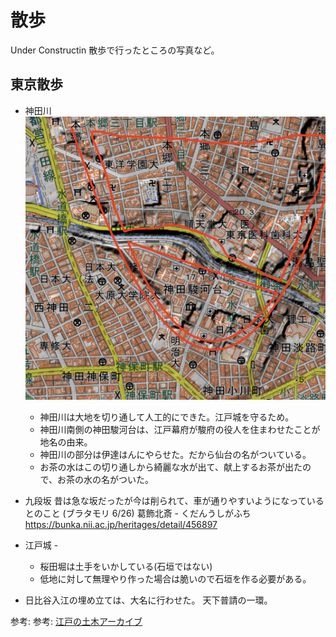 # 散歩

Under Constructin
散歩で行ったところの写真など。

## 東京散歩

* 神田川
  <img src="./assets/神田川.png" >
  * 神田川は大地を切り通して人工的にできた。江戸城を守るため。
  * 神田川南側の神田駿河台は、江戸幕府が駿府の役人を住まわせたことが地名の由来。
  * 神田川の部分は伊達はんにやらせた。だから仙台の名がついている。
  * お茶の水はこの切り通しから綺麗な水が出て、献上するお茶が出たので、お茶の水の名がついた。


* 九段坂
昔は急な坂だったが今は削られて、車が通りやすいようになっているとのこと (ブラタモリ 6/26)
葛飾北斎 - くだんうしがふち
https://bunka.nii.ac.jp/heritages/detail/456897


* 江戸城 - 
  * 桜田堀は土手をいかしている(石垣ではない)
  * 低地に対して無理やり作った場合は脆いので石垣を作る必要がある。

* 日比谷入江の埋め立ては、大名に行わせた。
  天下普請の一環。

参考: 
参考: [江戸の土木アーカイブ](https://otakinen-museum.note.jp/n/nda03273ae87b)